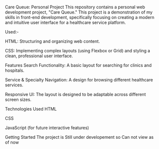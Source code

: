Care Queue: Personal Project
This repository contains a personal web development project, "Care Queue." This project is a demonstration of my skills in front-end development, specifically focusing on creating a modern and intuitive user interface for a healthcare service platform.


Used:-

HTML: Structuring and organizing web content.

CSS: Implementing complex layouts (using Flexbox or Grid) and styling a clean, professional user interface.


Features
Search Functionality: A basic layout for searching for clinics and hospitals.

Service & Specialty Navigation: A design for browsing different healthcare services.

Responsive UI: The layout is designed to be adaptable across different screen sizes.

Technologies Used
HTML

CSS

JavaScript (for future interactive features)

Getting Started
The project is Still under developement so Can not view as of now


